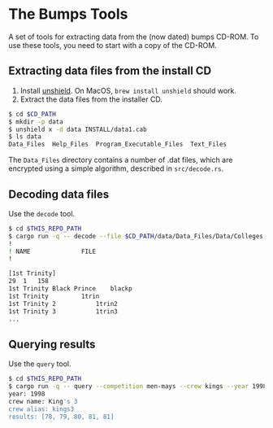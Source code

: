 # The Bumps Tools

A set of tools for extracting data from the (now dated) bumps CD-ROM. To use
these tools, you need to start with a copy of the CD-ROM.

## Extracting data files from the install CD

1. Install [unshield](https://github.com/twogood/unshield). On MacOS, `brew
   install unshield` should work.
2. Extract the data files from the installer CD.

```bash
$ cd $CD_PATH
$ mkdir -p data
$ unshield x -d data INSTALL/data1.cab
$ ls data
Data_Files  Help_Files  Program_Executable_Files  Text_Files
```

The `Data_Files` directory contains a number of .dat files, which are encrypted
using a simple algorithm, described in `src/decode.rs`.

## Decoding data files

Use the `decode` tool.

```bash
$ cd $THIS_REPO_PATH
$ cargo run -q -- decode --file $CD_PATH/data/Data_Files/Data/Colleges.dat
!
! NAME				FILE
!

[1st Trinity]
29	1	158
1st Trinity Black Prince	blackp
1st Trinity			1trin
1st Trinity 2			1trin2
1st Trinity 3			1trin3
...
```

## Querying results

Use the `query` tool.

```bash
$ cd $THIS_REPO_PATH
$ cargo run -q -- query --competition men-mays --crew kings --year 1998 --data-dir $CD_PATH/data/Data_Files
year: 1998
crew name: King's 3
crew alias: kings3
results: [78, 79, 80, 81, 81]
```

